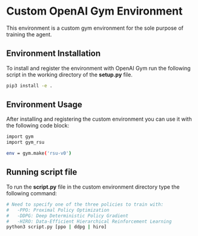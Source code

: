 # Custom OpenAI Gym Environment

This environment is a custom gym environment for the sole purpose of training the agent.

## Environment Installation

To install and register the environment with OpenAI Gym run the following script in the working directory of the **setup.py** file.

```bash 
pip3 install -e .
```

## Environment Usage

After installing and registering the custom environment you can use it with the following code block:

```bash 
import gym
import gym_rsu

env = gym.make('rsu-v0')
```

## Running script file
To run the **script.py** file in the custom environment directory type the following command:
```bash
# Need to specify one of the three policies to train with:
#   -PPO: Proximal Policy Optimization
#   -DDPG: Deep Deterministic Policy Gradient
#   -HIRO: Data-Efficient Hierarchical Reinforcement Learning
python3 script.py [ppo | ddpg | hiro]
```
